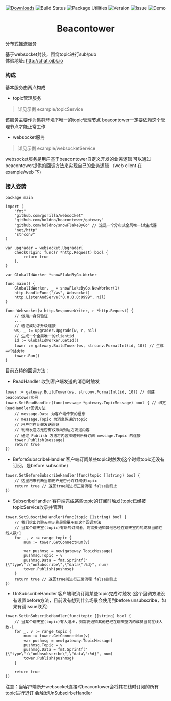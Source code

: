 

<p align="center">
  <a href="https://github.com/holdno/beacontower/archive/master.zip"><img src="https://img.shields.io/badge/download-fast-brightgreen.svg" alt="Downloads"></a>
  <img src="https://img.shields.io/badge/build-passing-brightgreen.svg" alt="Build Status">
  <img src="https://img.shields.io/badge/package%20utilities-dep-blue.svg" alt="Package Utilities">
  <img src="https://img.shields.io/badge/golang-1.10.0-%23ff69b4.svg" alt="Version">
  <img src="https://img.shields.io/badge/issue-waiting-red.svg" alt="Issue">
  <img src="https://img.shields.io/badge/tests-3%20Demo-ff69b4.svg" alt="Demo">
</p>
<h1 align="center">Beacontower</h2>
分布式推送服务  

基于websocket封装，围绕topic进行sub/pub    
体验地址: http://chat.ojbk.io  
### 构成

基本服务由两点构成
- topic管理服务
> 详见示例 example/topicService  

该服务主要作为集群环境下唯一的topic管理节点
beacontower一定要依赖这个管理节点才能正常工作
- websocket服务
> 详见示例 example/websocketService  

websocket服务是用户基于beacontower自定义开发的业务逻辑
可以通过beacontower提供的回调方法来实现自己的业务逻辑
（web client 在 example/web 下)  
### 接入姿势  
``` golang 
package main

import (
    "fmt"
    "github.com/gorilla/websocket"
    "github.com/holdno/beacontower/gateway"
    "github.com/holdno/snowFlakeByGo" // 这是一个分布式全局唯一id生成器
    "net/http"
    "strconv"
)

var upgrader = websocket.Upgrader{
    CheckOrigin: func(r *http.Request) bool {
        return true
    },
} 

var GlobalIdWorker *snowFlakeByGo.Worker

func main() {
    GlobalIdWorker, _ = snowFlakeByGo.NewWorker(1) 
    http.HandleFunc("/ws", Websocket)
    http.ListenAndServe("0.0.0.0:9999", nil)
}

func Websocket(w http.ResponseWriter, r *http.Request) {
    // 做用户身份验证
    ...
    // 验证成功才升级连接
    ws, _ := upgrader.Upgrade(w, r, nil)
    // 生成一个全局唯一的clientid
    id := GlobalIdWorker.GetId()
    tower := gateway.BuildTower(ws, strconv.FormatInt(id, 10)) // 生成一个烽火台
    tower.Run()
}
```
目前支持的回调方法：
- ReadHandler 收到客户端发送的消息时触发
``` golang
tower := gateway.BuildTower(ws, strconv.FormatInt(id, 10)) // 创建beacontower实例
tower.SetReadHandler(func(message *gateway.TopicMessage) bool { // 绑定ReadHandler回调方法
    // message.Data 为客户端传来的信息
    // message.Topic 为消息传递的topic
    // 用户可在此做发送验证
    // 判断发送方是否有权限向到达方发送内容
    // 通过 Publish 方法将内容推送到所有订阅 message.Topic 的连接
    tower.Publish(message)
    return true
})
```

- BeforeSubscribeHandler 客户端订阅某些topic时触发(这个时候topic还没有订阅，是before subscribe)
``` golang
tower.SetBeforeSubscribeHandler(func(topic []string) bool {
    // 这里用来判断当前用户是否允许订阅该topic
    return true // 返回true则进行正常流程 false则终止
})
```

- SubscribeHandler 客户端完成某些topic的订阅时触发(topic已经被topicService收录并管理)
``` golang
tower.SetSubscribeHandler(func(topic []string) bool {
    // 我们给出的聊天室示例是需要用到这个回调方法
    // 当某个聊天室(topic)有新的订阅者，则需要通知其他已经在聊天室内的成员当前在线人数+1
    for _, v := range topic {
        num := tower.GetConnectNum(v)

        var pushmsg = new(gateway.TopicMessage)
        pushmsg.Topic = v
        pushmsg.Data = fmt.Sprintf("{\"type\":\"onSubscribe\",\"data\":%d}", num)
        tower.Publish(pushmsg)
    }
    return true // 返回true则进行正常流程 false则终止
})
```

- UnSubscribeHandler 客户端取消订阅某些topic完成时触发 (这个回调方法没有设置before方法，目前没有想到什么场景会使用到before unsubscribe，如果有请issue联系)
``` golang
tower.SetUnSubscribeHandler(func(topic []string) bool {
    // 当某个聊天室(topic)有人退出，则需要通知其他已经在聊天室内的成员当前在线人数-1
    for _, v := range topic {
        num := tower.GetConnectNum(v)
        var pushmsg = new(gateway.TopicMessage)
        pushmsg.Topic = v
        pushmsg.Data = fmt.Sprintf("{\"type\":\"onUnsubscribe\",\"data\":%d}", num)
        tower.Publish(pushmsg)
    }

    return true
})
```
注意：当客户端断开websocket连接时beacontower会将其在线时订阅的所有topic进行退订 会触发UnSubscirbeHandler
